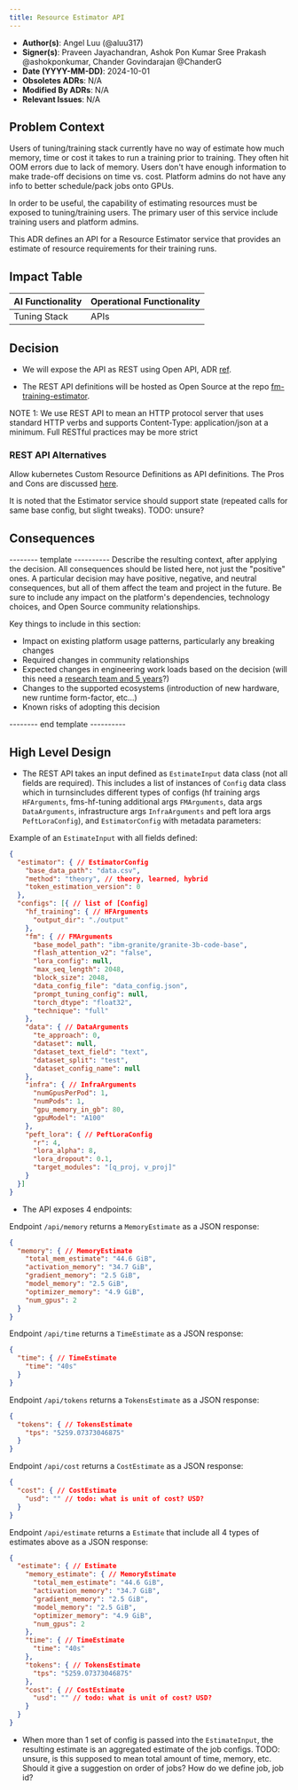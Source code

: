 ```yaml
---
title: Resource Estimator API
---
```


- **Author(s)**: Angel Luu (@aluu317)
- **Signer(s)**: Praveen Jayachandran, Ashok Pon Kumar Sree Prakash @ashokponkumar, Chander Govindarajan @ChanderG
- **Date (YYYY-MM-DD)**: 2024-10-01
- **Obsoletes ADRs**: N/A
- **Modified By ADRs**: N/A
- **Relevant Issues**: N/A

## Problem Context

Users of tuning/training stack currently have no way of estimate how much memory, time or cost it takes to run a training prior to training. They often hit OOM errors due to lack of memory. Users don't have enough information to make trade-off decisions on time vs. cost. Platform admins do not have any info to better schedule/pack jobs onto GPUs.

In order to be useful, the capability of estimating resources must be exposed to tuning/training users. The primary user of this service include training users and platform admins.

This ADR defines an API for a Resource Estimator service that provides an estimate of resource requirements for their training runs.

## Impact Table

| AI Functionality                                                                                            | Operational Functionality                                                                      |
| ----------------------------------------------------------------------------------------------------------- | ---------------------------------------------------------------------------------------------- |
| Tuning Stack | APIs |

## Decision

- We will expose the API as REST using Open API, ADR [ref](https://github.ibm.com/ai-foundation/ai-foundation/blob/44d1163689b1aa1ca8ab6b9c571b73e6d05b9a0b/docs/current/adr/003-service-layer.md#decision).

- The REST API definitions will be hosted as Open Source at the repo [fm-training-estimator](https://github.com/foundation-model-stack/fm-training-estimator).

NOTE 1: We use REST API to mean an HTTP protocol server that uses standard HTTP verbs and supports Content-Type: application/json at a minimum. Full RESTful practices may be more strict

### REST API Alternatives
Allow kubernetes Custom Resource Definitions as API definitions. The Pros and Cons are discussed [here](https://github.ibm.com/ai-foundation/ai-foundation/blob/44d1163689b1aa1ca8ab6b9c571b73e6d05b9a0b/docs/current/adr/003-service-layer.md#rest-api-alternatives). 

It is noted that the Estimator service should support state (repeated calls for same base config, but slight tweaks). TODO: unsure?

## Consequences
-------- template ----------
Describe the resulting context, after applying the decision. All consequences should be listed here, not just the "positive" ones. A particular decision may have positive, negative, and neutral consequences, but all of them affect the team and project in the future. Be sure to include any impact on the platform's dependencies, technology choices, and Open Source community relationships.

Key things to include in this section:

- Impact on existing platform usage patterns, particularly any breaking changes
- Required changes in community relationships
- Expected changes in engineering work loads based on the decision (will this need a [research team and 5 years](https://xkcd.com/1425/)?)
- Changes to the supported ecosystems (introduction of new hardware, new runtime form-factor, etc...)
- Known risks of adopting this decision

-------- end template ----------


## High Level Design

- The REST API takes an input defined as `EstimateInput` data class (not all fields are required). This includes a list of instances of `Config` data class which in turnsincludes different types of configs (hf training args `HFArguments`, fms-hf-tuning additional args `FMArguments`, data args `DataArguments`, infrastructure args `InfraArguments` and peft lora args `PeftLoraConfig`), and `EstimatorConfig` with metadata parameters:

Example of an `EstimateInput` with all fields defined:
```json
{
  "estimator": { // EstimatorConfig
    "base_data_path": "data.csv",
    "method": "theory", // theory, learned, hybrid
    "token_estimation_version": 0
  },
  "configs": [{ // list of [Config]
    "hf_training": { // HFArguments
      "output_dir": "./output"
    },
    "fm": { // FMArguments
      "base_model_path": "ibm-granite/granite-3b-code-base",
      "flash_attention_v2": "false",
      "lora_config": null,
      "max_seq_length": 2048,
      "block_size": 2048,
      "data_config_file": "data_config.json",
      "prompt_tuning_config": null,
      "torch_dtype": "float32",
      "technique": "full"
    },
    "data": { // DataArguments
      "te_approach": 0,
      "dataset": null,
      "dataset_text_field": "text",
      "dataset_split": "test",
      "dataset_config_name": null
    },
    "infra": { // InfraArguments
      "numGpusPerPod": 1,
      "numPods": 1,
      "gpu_memory_in_gb": 80,
      "gpuModel": "A100"
    },
    "peft_lora": { // PeftLoraConfig
      "r": 4,
      "lora_alpha": 8,
      "lora_dropout": 0.1,
      "target_modules": "[q_proj, v_proj]"
    }
  }]
}
```

- The API exposes 4 endpoints: 

Endpoint `/api/memory` returns a `MemoryEstimate` as a JSON response:
```json
{
  "memory": { // MemoryEstimate
    "total_mem_estimate": "44.6 GiB",
    "activation_memory": "34.7 GiB",
    "gradient_memory": "2.5 GiB",
    "model_memory": "2.5 GiB",
    "optimizer_memory": "4.9 GiB",
    "num_gpus": 2
  }
}
```

Endpoint `/api/time` returns a `TimeEstimate` as a JSON response:
```json
{
  "time": { // TimeEstimate
    "time": "40s"
  }
}
```

Endpoint `/api/tokens` returns a `TokensEstimate` as a JSON response:
```json
{
  "tokens": { // TokensEstimate
    "tps": "5259.07373046875"
  }
}
```

Endpoint `/api/cost` returns a `CostEstimate` as a JSON response:
```json
{
  "cost": { // CostEstimate
    "usd": "" // todo: what is unit of cost? USD?
  }
}
```

Endpoint `/api/estimate` returns a `Estimate` that include all 4 types of estimates above as a JSON response:
```json
{
  "estimate": { // Estimate
    "memory_estimate": { // MemoryEstimate
      "total_mem_estimate": "44.6 GiB",
      "activation_memory": "34.7 GiB",
      "gradient_memory": "2.5 GiB",
      "model_memory": "2.5 GiB",
      "optimizer_memory": "4.9 GiB",
      "num_gpus": 2
    },
    "time": { // TimeEstimate
      "time": "40s"
    },
    "tokens": { // TokensEstimate
      "tps": "5259.07373046875"
    },
    "cost": { // CostEstimate
      "usd": "" // todo: what is unit of cost? USD?
    }
  }
}
```

- When more than 1 set of config is passed into the `EstimateInput`, the resulting estimate is an aggregated estimate of the job configs. TODO: unsure, is this supposed to mean total amount of time, memory, etc. Should it give a suggestion on order of jobs? How do we define job, job id? 